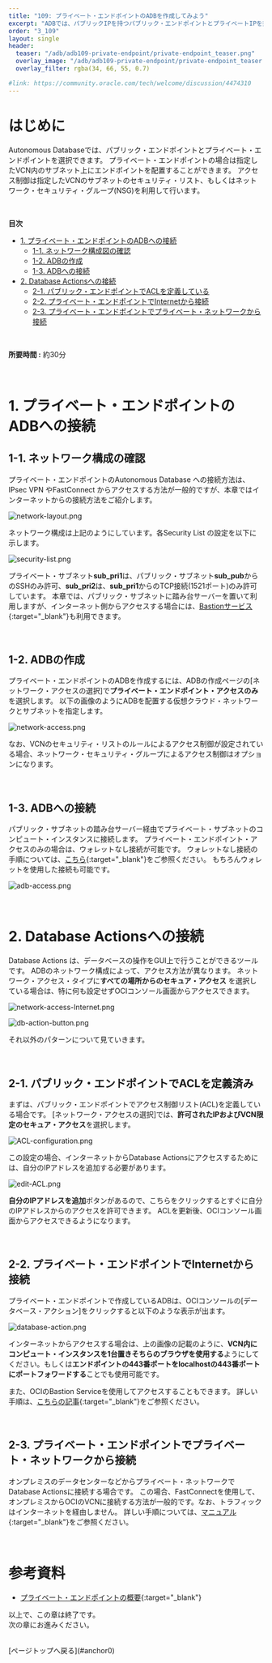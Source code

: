 ```yaml
---
title: "109: プライベート・エンドポイントのADBを作成してみよう"
excerpt: "ADBでは、パブリックIPを持つパブリック・エンドポイントとプライベートIPを持つプライベート・エンドポイントを選択できます。"
order: "3_109"
layout: single
header:
  teaser: "/adb/adb109-private-endpoint/private-endpoint_teaser.png"
  overlay_image: "/adb/adb109-private-endpoint/private-endpoint_teaser.png"
  overlay_filter: rgba(34, 66, 55, 0.7)

#link: https://community.oracle.com/tech/welcome/discussion/4474310
---
```


<a id="anchor0"></a>

# はじめに

Autonomous Databaseでは、パブリック・エンドポイントとプライベート・エンドポイントを選択できます。
プライベート・エンドポイントの場合は指定したVCN内のサブネット上にエンドポイントを配置することができます。
アクセス制御は指定したVCNのサブネットのセキュリティ・リスト、もしくはネットワーク・セキュリティ・グループ(NSG)を利用して行います。

<br>

**目次**

- [1. プライベート・エンドポイントのADBへの接続](#anchor1)
    - [1-1. ネットワーク構成図の確認](#anchor1-1)
    - [1-2. ADBの作成](#anchor1-2)
    - [1-3. ADBへの接続](#anchor1-3)
- [2. Database Actionsへの接続](#anchor2)
    - [2-1. パブリック・エンドポイントでACLを定義している](#anchor2-1)
    - [2-2. プライベート・エンドポイントでInternetから接続](#anchor2-2)
    - [2-3. プライベート・エンドポイントでプライベート・ネットワークから接続](#anchor2-3)

<br>

**所要時間 :** 約30分

<br>

<a id="anchor1"></a>

# 1. プライベート・エンドポイントのADBへの接続
<a id="anchor1-1"></a>

## 1-1. ネットワーク構成の確認
プライベート・エンドポイントのAutonomous Database への接続方法は、IPsec VPN やFastConnect からアクセスする方法が一般的ですが、本章ではインターネットからの接続方法をご紹介します。

![network-layout.png](network-layout.png)

ネットワーク構成は上記のようにしています。各Security List の設定を以下に示します。

![security-list.png](security-list.png)

プライベート・サブネット**sub_pri1**は、パブリック・サブネット**sub_pub**からのSSHのみ許可、**sub_pri2**は、**sub_pri1**からのTCP接続(1521ポート)のみ許可しています。
本章では、パブリック・サブネットに踏み台サーバーを置いて利用しますが、インターネット側からアクセスする場合には、[Bastionサービス](https://oracle-japan.github.io/ocitutorials/intermediates/bastion/){:target="_blank"}も利用できます。

<br>
<a id="anchor1-2"></a>

## 1-2. ADBの作成
プライベート・エンドポイントのADBを作成するには、ADBの作成ページの[ネットワーク・アクセスの選択]で**プライベート・エンドポイント・アクセスのみ**を選択します。
以下の画像のようにADBを配置する仮想クラウド・ネットワークとサブネットを指定します。

![network-access.png](network-access.png)

なお、VCNのセキュリティ・リストのルールによるアクセス制御が設定されている場合、ネットワーク・セキュリティ・グループによるアクセス制御はオプションになります。

<br>
<a id="anchor1-3"></a>

## 1-3. ADBへの接続
パブリック・サブネットの踏み台サーバー経由でプライベート・サブネットのコンピュート・インスタンスに接続します。
プライベート・エンドポイント・アクセスのみの場合は、ウォレットなし接続が可能です。
ウォレットなし接続の手順については、[こちら](https://oracle-japan.github.io/ocitutorials/adb/adb108-walletless/){:target="_blank"}をご参照ください。
もちろんウォレットを使用した接続も可能です。

![adb-access.png](adb-access.png)

<br>

<a id="anchor2"></a>

# 2. Database Actionsへの接続
Database Actions は、データベースの操作をGUI上で行うことができるツールです。
ADBのネットワーク構成によって、アクセス方法が異なります。
ネットワーク・アクセス・タイプに**すべての場所からのセキュア・アクセス** を選択している場合は、特に何も設定せずOCIコンソール画面からアクセスできます。

![network-access-Internet.png](network-access-Internet.png)

![db-action-button.png](db-action-button.png)

それ以外のパターンについて見ていきます。

<br>

<a id="anchor2-1"></a>

## 2-1. パブリック・エンドポイントでACLを定義済み
まずは、パブリック・エンドポイントでアクセス制御リスト(ACL)を定義している場合です。
[ネットワーク・アクセスの選択]では、**許可されたIPおよびVCN限定のセキュア・アクセス**を選択します。

![ACL-configuration.png](ACL-configuration.png)

この設定の場合、インターネットからDatabase Actionsにアクセスするためには、自分のIPアドレスを追加する必要があります。

![edit-ACL.png](edit-ACL.png)

**自分のIPアドレスを追加**ボタンがあるので、こちらをクリックするとすぐに自分のIPアドレスからのアクセスを許可できます。
ACLを更新後、OCIコンソール画面からアクセスできるようになります。

<br>

<a id="anchor2-2"></a>

## 2-2. プライベート・エンドポイントでInternetから接続
プライベート・エンドポイントで作成しているADBは、OCIコンソールの[データベース・アクション]をクリックすると以下のような表示が出ます。

![database-action.png](database-action.png)

インターネットからアクセスする場合は、上の画像の記載のように、**VCN内にコンピュート・インスタンスを1台置きそちらのブラウザを使用する**ようにしてください。もしくは**エンドポイントの443番ポートをlocalhostの443番ポートにポートフォワードする**ことでも使用可能です。

また、OCIのBastion Serviceを使用してアクセスすることもできます。
詳しい手順は、[こちらの記事](https://qiita.com/500InternalServerError/items/d09dc910c9f115035225){:target="_blank"}をご参照ください。

<br>

<a id="anchor2-3"></a>

## 2-3. プライベート・エンドポイントでプライベート・ネットワークから接続
オンプレミスのデータセンターなどからプライベート・ネットワークでDatabase Actionsに接続する場合です。
この場合、FastConnectを使用して、オンプレミスからOCIのVCNに接続する方法が一般的です。なお、トラフィックはインターネットを経由しません。
詳しい手順については、[マニュアル](https://docs.oracle.com/ja-jp/iaas/Content/Network/Concepts/fastconnectoverview.htm){:target="_blank"}をご参照ください。

<br>

# 参考資料

* [プライベート・エンドポイントの概要](https://docs.oracle.com/cd/E83857_01/paas/autonomous-database/serverless/adbsb/security-restrict-private-endpoint.html#GUID-D12F124A-9B71-4B83-B157-63F1057072FF){:target="_blank"}


以上で、この章は終了です。  
次の章にお進みください。

<br>
[ページトップへ戻る](#anchor0)
